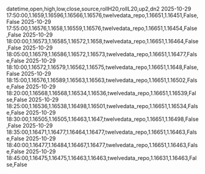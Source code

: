 datetime,open,high,low,close,source,rollH20,rollL20,up2,dn2
2025-10-29 17:50:00,1.1659,1.16596,1.16566,1.16576,twelvedata_repo,1.16651,1.16451,False,False
2025-10-29 17:55:00,1.16576,1.1658,1.16559,1.16576,twelvedata_repo,1.16651,1.16454,False,False
2025-10-29 18:00:00,1.16573,1.16585,1.16572,1.1658,twelvedata_repo,1.16651,1.16464,False,False
2025-10-29 18:05:00,1.16579,1.16586,1.16572,1.16573,twelvedata_repo,1.16651,1.16477,False,False
2025-10-29 18:10:00,1.16572,1.16579,1.16562,1.16575,twelvedata_repo,1.16651,1.1648,False,False
2025-10-29 18:15:00,1.16576,1.16589,1.16563,1.16563,twelvedata_repo,1.16651,1.16502,False,False
2025-10-29 18:20:00,1.16568,1.16568,1.16534,1.16536,twelvedata_repo,1.16651,1.16539,False,False
2025-10-29 18:25:00,1.16536,1.16538,1.16498,1.16501,twelvedata_repo,1.16651,1.16534,False,False
2025-10-29 18:30:00,1.16505,1.16505,1.16463,1.1647,twelvedata_repo,1.16651,1.16498,False,False
2025-10-29 18:35:00,1.16471,1.16477,1.16464,1.16477,twelvedata_repo,1.16651,1.16463,False,False
2025-10-29 18:40:00,1.16477,1.16484,1.16467,1.16477,twelvedata_repo,1.16651,1.16463,False,False
2025-10-29 18:45:00,1.16475,1.16475,1.16463,1.16463,twelvedata_repo,1.16631,1.16463,False,False
